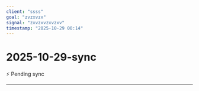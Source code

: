 ```yaml
---
client: "ssss"
goal: "zvzxvzx"
signal: "zxvzxvzxvzxv"
timestamp: "2025-10-29 00:14"
---
```


# 2025-10-29-sync

⚡ Pending sync




---
 

